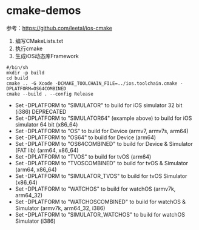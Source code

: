 # cmake-demos

参考：https://github.com/leetal/ios-cmake

1. 编写CMakeLists.txt
2. 执行cmake
3. 生成iOS动态库Framework
  ```
  #/bin/sh
  mkdir -p build
  cd build 
  cmake .. -G Xcode -DCMAKE_TOOLCHAIN_FILE=../ios.toolchain.cmake -DPLATFORM=OS64COMBINED
  cmake --build . --config Release
  ```
 
- Set -DPLATFORM to "SIMULATOR" to build for iOS simulator 32 bit (i386) DEPRECATED
- Set -DPLATFORM to "SIMULATOR64" (example above) to build for iOS simulator 64 bit (x86_64)
- Set -DPLATFORM to "OS" to build for Device (armv7, armv7s, arm64)
- Set -DPLATFORM to "OS64" to build for Device (arm64)
- Set -DPLATFORM to "OS64COMBINED" to build for Device & Simulator (FAT lib) (arm64, x86_64)
- Set -DPLATFORM to "TVOS" to build for tvOS (arm64)
- Set -DPLATFORM to "TVOSCOMBINED" to build for tvOS & Simulator (arm64, x86_64)
- Set -DPLATFORM to "SIMULATOR_TVOS" to build for tvOS Simulator (x86_64)
- Set -DPLATFORM to "WATCHOS" to build for watchOS (armv7k, arm64_32)
- Set -DPLATFORM to "WATCHOSCOMBINED" to build for watchOS & Simulator (armv7k, arm64_32, i386)
- Set -DPLATFORM to "SIMULATOR_WATCHOS" to build for watchOS Simulator (i386)

